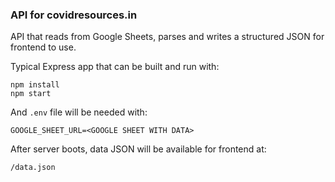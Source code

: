 ### API for covidresources.in

API that reads from Google Sheets, parses and writes a structured JSON for frontend to use.

Typical Express app that can be built and run with:
```
npm install
npm start
```

And `.env` file will be needed with:
```
GOOGLE_SHEET_URL=<GOOGLE SHEET WITH DATA>
```

After server boots, data JSON will be available for frontend at:
```
/data.json
```

